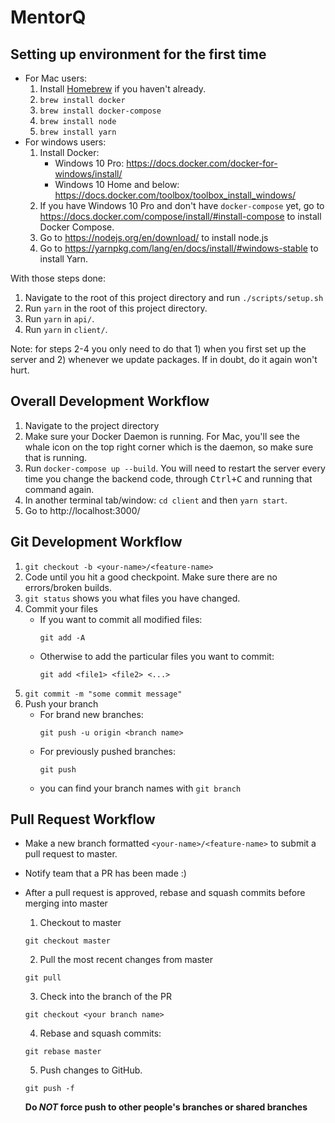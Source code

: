 # MentorQ

## Setting up environment for the first time

* For Mac users:
  1. Install [Homebrew](https://brew.sh/) if you haven't already.
  2. `brew install docker`
  3. `brew install docker-compose`
  4. `brew install node`
  5. `brew install yarn`
* For windows users:
  1. Install Docker:
     * Windows 10 Pro: https://docs.docker.com/docker-for-windows/install/
     * Windows 10 Home and below:
       https://docs.docker.com/toolbox/toolbox_install_windows/
  2. If you have Windows 10 Pro and don't have `docker-compose` yet, go to
     https://docs.docker.com/compose/install/#install-compose to install Docker
     Compose.
  3. Go to https://nodejs.org/en/download/ to install node.js
  4. Go to https://yarnpkg.com/lang/en/docs/install/#windows-stable to install
     Yarn.

With those steps done:

1. Navigate to the root of this project directory and run `./scripts/setup.sh`
2. Run `yarn` in the root of this project directory.
3. Run `yarn` in `api/`.
4. Run `yarn` in `client/`.

Note: for steps 2-4 you only need to do that 1) when you first set up the
server and 2) whenever we update packages. If in doubt, do it again won't hurt.

## Overall Development Workflow

1. Navigate to the project directory
2. Make sure your Docker Daemon is running. For Mac, you'll see the whale icon
   on the top right corner which is the daemon, so make sure that is running.
3. Run `docker-compose up --build`. You will need to restart the server every
   time you change the backend code, through <kbd>Ctrl+C</kbd> and running that
   command again.
4. In another terminal tab/window: `cd client` and then `yarn start`.
5. Go to http://localhost:3000/

## Git Development Workflow
1. `git checkout -b <your-name>/<feature-name>`
2. Code until you hit a good checkpoint. Make sure there are no errors/broken builds.
3. `git status` shows you what files you have changed.
4. Commit your files
    * If you want to commit all modified files:
      ```
      git add -A
      ```
    * Otherwise to add the particular files you want to commit:
      ```
      git add <file1> <file2> <...>
      ```
5. `git commit -m "some commit message"`
6. Push your branch
    * For brand new branches:
      ```
      git push -u origin <branch name>
      ```
    * For previously pushed branches:
      ```
      git push
      ```
    * you can find your branch names with `git branch`

## Pull Request Workflow
* Make a new branch formatted `<your-name>/<feature-name>` to submit a pull
  request to master.
* Notify team that a PR has been made :)
* After a pull request is approved, rebase and squash commits before merging
  into master
    1. Checkout to master

    ```shell
    git checkout master
    ```
    2. Pull the most recent changes from master

    ```shell
    git pull
    ```

    3. Check into the branch of the PR

    ```shell
    git checkout <your branch name>
    ```

    4. Rebase and squash commits:

    ```shell
    git rebase master
    ```

    5. Push changes to GitHub.

    ```shell
    git push -f
    ```
    **Do _NOT_ force push to other people's branches or shared branches**
